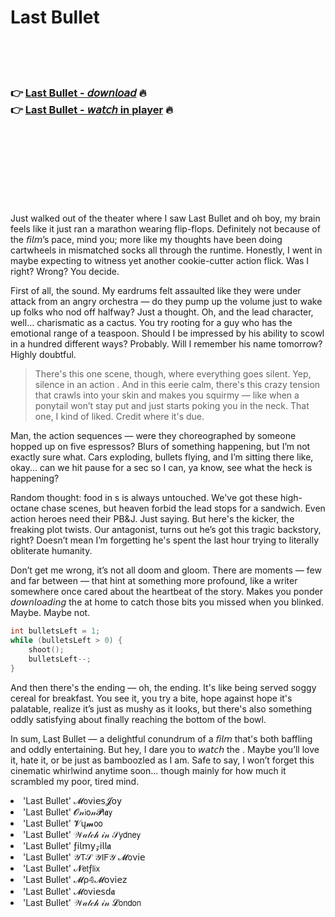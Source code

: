 <h1>Last Bullet</h1>

<br><br><br>

<h3>👉 <a href="https://Eriks-blaramhobqui1987.github.io/vjejglqcsh/">Last Bullet - 𝘥𝘰𝘸𝘯𝘭𝘰𝘢𝘥</a> 🔥<br>
👉 <a href="https://Eriks-blaramhobqui1987.github.io/vjejglqcsh/">Last Bullet - 𝘸𝘢𝘵𝘤𝘩 in player</a> 🔥
</h3>



<br><br><br><br><br><br><br>


Just walked out of the theater where I saw Last Bullet and oh boy, my brain feels like it just ran a marathon wearing flip-flops. Definitely not because of the 𝘧𝘪𝘭𝘮’s pace, mind you; more like my thoughts have been doing cartwheels in mismatched socks all through the runtime. Honestly, I went in maybe expecting to witness yet another cookie-cutter action flick. Was I right? Wrong? You decide.

First of all, the sound. My eardrums felt assaulted like they were under attack from an angry orchestra — do they pump up the volume just to wake up folks who nod off halfway? Just a thought. Oh, and the lead character, well... charismatic as a cactus. You try rooting for a guy who has the emotional range of a teaspoon. Should I be impressed by his ability to scowl in a hundred different ways? Probably. Will I remember his name tomorrow? Highly doubtful.

> There's this one scene, though, where everything goes silent. Yep, silence in an action  . And in this eerie calm, there's this crazy tension that crawls into your skin and makes you squirmy — like when a ponytail won’t stay put and just starts poking you in the neck. That one, I kind of liked. Credit where it's due.

Man, the action sequences — were they choreographed by someone hopped up on five espressos? Blurs of something happening, but I’m not exactly sure what. Cars exploding, bullets flying, and I’m sitting there like, okay... can we hit pause for a sec so I can, ya know, see what the heck is happening?

Random thought: food in  s is always untouched. We've got these high-octane chase scenes, but heaven forbid the lead stops for a sandwich. Even action heroes need their PB&J. Just saying. But here's the kicker, the freaking plot twists. Our antagonist, turns out he’s got this tragic backstory, right? Doesn’t mean I’m forgetting he's spent the last hour trying to literally obliterate humanity.

Don’t get me wrong, it’s not all doom and gloom. There are moments — few and far between — that hint at something more profound, like a writer somewhere once cared about the heartbeat of the story. Makes you ponder 𝘥𝘰𝘸𝘯𝘭𝘰𝘢𝘥𝘪𝘯𝘨 the   at home to catch those bits you missed when you blinked. Maybe. Maybe not.

```c
int bulletsLeft = 1;
while (bulletsLeft > 0) {
    shoot();
    bulletsLeft--;
}
```

And then there's the ending — oh, the ending. It's like being served soggy cereal for breakfast. You see it, you try a bite, hope against hope it's palatable, realize it’s just as mushy as it looks, but there's also something oddly satisfying about finally reaching the bottom of the bowl.

In sum, Last Bullet — a delightful conundrum of a 𝘧𝘪𝘭𝘮 that's both baffling and oddly entertaining. But hey, I dare you to 𝘸𝘢𝘵𝘤𝘩 the  . Maybe you’ll love it, hate it, or be just as bamboozled as I am. Safe to say, I won’t forget this cinematic whirlwind anytime soon... though mainly for how much it scrambled my poor, tired mind.

<li>'Last Bullet' 𝓜𝗈ν𝗂𝖾𝗌𝓙𝗈𝗒</li>
<li>'Last Bullet' 𝓞𝓃𝗂𝗈𝓃𝓟𝗅𝖆𝗒</li>
<li>'Last Bullet' 𝓥ų𝓶𝗈𝗈</li>
<li>'Last Bullet' 𝒲𝒶𝓉𝒸𝒽 𝒾𝓃 𝒮𝗒𝖽𝗇𝖾𝗒</li>
<li>'Last Bullet' ƒ𝗂𝗅𝗆𝗒𝓏𝗂𝗅𝗅𝖆</li>
<li>'Last Bullet' 𝒴𝖳𝒮 𝒴𝖨𝖥𝒴 𝓜𝗈ν𝗂𝖾</li>
<li>'Last Bullet' 𝓝𝖾𝗍ƒ𝗅𝗂𝗑</li>
<li>'Last Bullet' 𝓜ρ𝟜𝓜𝗈ν𝗂𝖾𝗓</li>
<li>'Last Bullet' 𝓜𝗈ν𝗂𝖾𝗌ԁ𝖆</li>
<li>'Last Bullet' 𝒲𝒶𝓉𝒸𝒽 𝒾𝓃 𝓛𝗈𝗇𝖽𝗈𝗇</li>
